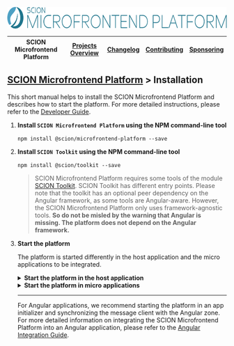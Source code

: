 <a href="/README.md"><img src="/resources/branding/scion-microfrontend-platform-banner.svg" height="50" alt="SCION Microfrontend Platform"></a>

| SCION Microfrontend Platform | [Projects Overview][menu-projects-overview] | [Changelog][menu-changelog] | [Contributing][menu-contributing] | [Sponsoring][menu-sponsoring] |  
| --- | --- | --- | --- | --- |

## [SCION Microfrontend Platform][menu-home] > Installation

This short manual helps to install the SCION Microfrontend Platform and describes how to start the platform. For more detailed instructions, please refer to the [Developer Guide][link-developer-guide#configuration].


1. **Install `SCION Microfrontend Platform` using the NPM command-line tool**

   ```console
   npm install @scion/microfrontend-platform --save
   ```
  
1. **Install `SCION Toolkit` using the NPM command-line tool**

   ```console
   npm install @scion/toolkit --save
   ```

   > SCION Microfrontend Platform requires some tools of the module [SCION Toolkit][link-scion-toolkit]. SCION Toolkit has different entry points. Please note that the toolkit has an optional peer dependency on the Angular framework, as some tools are Angular-aware. However, the SCION Microfrontend Platform only uses framework-agnostic tools. **So do not be misled by the warning that Angular is missing. The platform does not depend on the Angular framework.**

1. **Start the platform**

   The platform is started differently in the host application and the micro applications to be integrated.

   <details>
     <summary><strong>Start the platform in the host application</strong></summary>
     <br>
    
   The host application provides the top-level integration container for microfrontends. Typically, it is the web app which the user loads into his browser and provides the main application shell, defining areas to embed microfrontends. The host application registers the micro applications when starting the platform host.

   3.1. *Registering micro applications*

      For each micro application to register, you must provide an application config with the application's symbolic name and the URL to its manifest.
      ```ts
      const platformConfig: ApplicationConfig[] = [
        {symbolicName: 'host-app', manifestUrl: '/manifest.json'}, // optional
        {symbolicName: 'products-app', manifestUrl: 'http://localhost:4201/manifest.json'},
        {symbolicName: 'shopping-cart-app', manifestUrl: 'http://localhost:4202/manifest.json'},
      ];
      ```
      Symbolic names must be unique and are used by the micro applications to connect to the platform host. The manifest is a JSON file that contains information about a micro application.
   
   3.2. *Starting the platform*

      When starting the platform, you pass the app config array as first argument, as following:
      ```ts
      await MicrofrontendPlatform.startHost(platformConfig, {symbolicName: 'host-app'});
      ```
      Alternatively, you could load the config asynchronously using a config loader, e.g., for loading the config over the network.

      The second argument is the symbolic name of the micro application starting the platform host. It is optional. If specified, the host app can interact with the platform and other micro applications, e.g., publish messages or navigate in router outlets. The host application has no extra privileges compared to other micro applications and must also provide a manifest file. The manifest declares at least the name of the application, as follows:
 
      ```json
      {
        "name": "Host App"
      }
      ```

      The method for starting the platform host returns a Promise that resolves when the platform started successfully and activators, if any, signaled ready. You should wait for the Promise to resolve before interacting with the platform.
   </details>    
 
   <details>
     <summary><strong>Start the platform in micro applications</strong></summary>
     <br>
     
   For a micro application to connect to the platform host, it must be registered in the host application. For this, the micro application must provide a manifest file.  
 
   3.1. *Providing a manifest*
  
      Create the manifest file, for example, `manifest.json`. The manifest declares at least the name of the application.
 
      ```json
      {
        "name": "Products App"
      }
      ```
   
   3.2. *Connecting to the platform host*
   
      ```ts
      await MicrofrontendPlatform.connectToHost({symbolicName: 'products-app'});
      ```
   
      As the symbolic name, you must pass the exact same name under which you registered the micro application in the host application.
      
      The method for connecting to the platform host returns a Promise that resolves when connected to the platform host, or that rejects if not finding the platform host or if the micro application is not authorized to connect. You should wait for the Promise to resolve before interacting with the platform.
  
   </details>
   
   ***
   
   For Angular applications, we recommend starting the platform in an app initializer and synchronizing the message client with the Angular zone. For more detailed information on integrating the SCION Microfrontend Platform into an Angular application, please refer to the [Angular Integration Guide][link-developer-guide#angular_integration_guide].
   

[menu-home]: /README.md
[menu-projects-overview]: /docs/site/projects-overview.md
[menu-changelog]: /docs/site/changelog/changelog.md
[menu-contributing]: /CONTRIBUTING.md
[menu-sponsoring]: /docs/site/sponsoring.md

[link-developer-guide#configuration]: https://scion-microfrontend-platform-developer-guide.now.sh#chapter:configuration
[link-developer-guide#angular_integration_guide]: https://scion-microfrontend-platform-developer-guide.now.sh#chapter:angular_integration_guide
[link-scion-toolkit]: https://github.com/SchweizerischeBundesbahnen/scion-toolkit/blob/master/README.md
